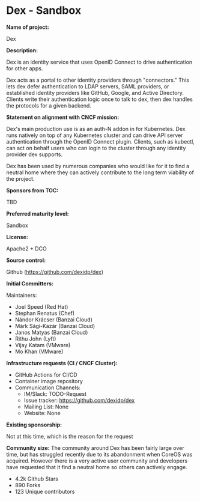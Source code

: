 # Dex - Sandbox

**Name of project:**

Dex

**Description:**

Dex is an identity service that uses OpenID Connect to drive authentication for other apps.

Dex acts as a portal to other identity providers through "connectors." This lets dex defer authentication to LDAP
servers, SAML providers, or established identity providers like GitHub, Google, and Active Directory. Clients write
their authentication logic once to talk to dex, then dex handles the protocols for a given backend.

**Statement on alignment with CNCF mission:**

Dex's main production use is as an auth-N addon in for Kubernetes. Dex runs natively on top of any Kubernetes cluster
and can drive API server authentication through the OpenID Connect plugin. Clients, such as kubectl, can act on behalf
users who can login to the cluster through any identity provider dex supports.

Dex has been used by numerous companies who would like for it to find a neutral home where they can actively
contribute to the long term viability of the project.

**Sponsors from TOC:**

TBD

**Preferred maturity level:**

Sandbox

**License:**

Apache2 + DCO

**Source control:**

Github (https://github.com/dexidp/dex)

**Initial Committers:**

Maintainers:

- Joel Speed (Red Hat)
- Stephan Renatus (Chef)
- Nándor Krácser (Banzai Cloud)
- Márk Sági-Kazár (Banzai Cloud)
- Janos Matyas (Banzai Cloud)
- Rithu John (Lyft)
- Vijay Katam (VMware)
- Mo Khan (VMware)

**Infrastructure requests (CI / CNCF Cluster):**

- GitHub Actions for CI/CD
- Container image repository
- Communication Channels:
  - IM/Slack: TODO-Request
  - Issue tracker: https://github.com/dexidp/dex
  - Mailing List: None
  - Website: None

**Existing sponsorship:**

Not at this time, which is the reason for the request

**Community size:**
The community around Dex has been fairly large over time, but has struggled recently due to its abandonment when CoreOS
was acquired. However there is a very active user community and developers have requested that it find a neutral home
so others can actively engage.

- 4.2k Github Stars
- 890 Forks
- 123 Unique contributors
